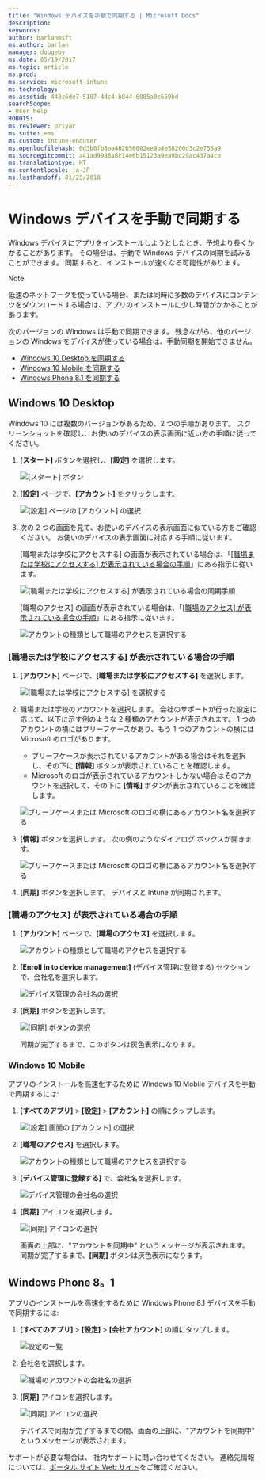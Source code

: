 ```yaml
---
title: "Windows デバイスを手動で同期する | Microsoft Docs"
description: 
keywords: 
author: barlanmsft
ms.author: barlan
manager: dougeby
ms.date: 05/19/2017
ms.topic: article
ms.prod: 
ms.service: microsoft-intune
ms.technology: 
ms.assetid: 443c6de7-5187-4dc4-b844-6085a0c659bd
searchScope:
- User help
ROBOTS: 
ms.reviewer: priyar
ms.suite: ems
ms.custom: intune-enduser
ms.openlocfilehash: 6d3b0fb8ea462656602ee9b4e58200d3c2e755a9
ms.sourcegitcommit: a41ad9988a8c14e6b15123a9ea9bc29ac437a4ce
ms.translationtype: HT
ms.contentlocale: ja-JP
ms.lasthandoff: 01/25/2018
---
```

# <a name="sync-your-windows-device-manually"></a>Windows デバイスを手動で同期する

Windows デバイスにアプリをインストールしようとしたとき、予想より長くかかることがあります。 その場合は、手動で Windows デバイスの同期を試みることができます。 同期すると、インストールが速くなる可能性があります。

> [!Note]
> 低速のネットワークを使っている場合、または同時に多数のデバイスにコンテンツをダウンロードする場合は、アプリのインストールに少し時間がかかることがあります。

次のバージョンの Windows は手動で同期できます。 残念ながら、他のバージョンの Windows をデバイスが使っている場合は、手動同期を開始できません。

* [Windows 10 Desktop を同期する](#windows-10-desktop)
* [Windows 10 Mobile を同期する](#windows-10-mobile)
* [Windows Phone 8.1 を同期する](#windows-phone-81)

## <a name="windows-10-desktop"></a>Windows 10 Desktop
Windows 10 には複数のバージョンがあるため、2 つの手順があります。 スクリーンショットを確認し、お使いのデバイスの表示画面に近い方の手順に従ってください。

1. **[スタート]** ボタンを選択し、**[設定]** を選択します。

    ![[スタート] ボタン](./media/win10pc-sync-1-start-button.png)

2. **[設定]** ページで、**[アカウント]** をクリックします。

    ![[設定] ページの [アカウント] の選択](./media/win10pc-sync-2-settings-accounts.png)

3. 次の 2 つの画面を見て、お使いのデバイスの表示画面に似ている方をご確認ください。 お使いのデバイスの表示画面に対応する手順に従います。

    [職場または学校にアクセスする] の画面が表示されている場合は、「[[職場または学校にアクセスする] が表示されている場合の手順](#steps-to-follow-if-you-see-access-work-or-school)」にある指示に従います。

    ![[職場または学校にアクセスする] が表示されている場合の同期手順](./media/w10-enroll-rs1-connect-to-work-or-school.png)

    [職場のアクセス] の画面が表示されている場合は、「[[職場のアクセス] が表示されている場合の手順](#steps-to-follow-if-you-see-work-access)」にある指示に従います。

    ![アカウントの種類として職場のアクセスを選択する](./media/win10pc-sync-3-work-access.png)

### <a name="steps-to-follow-if-you-see-access-work-or-school"></a>[職場または学校にアクセスする] が表示されている場合の手順

1. **[アカウント]** ページで、**[職場または学校にアクセスする]** を選択します。

    ![[職場または学校にアクセスする] を選択する](./media/w10-enroll-rs1-connect-to-work-or-school.png)

2. 職場または学校のアカウントを選択します。 会社のサポートが行った設定に応じて、以下に示す例のような 2 種類のアカウントが表示されます。 1 つのアカウントの横にはブリーフケースがあり、もう 1 つのアカウントの横には Microsoft のロゴがあります。

    - ブリーフケースが表示されているアカウントがある場合はそれを選択し、その下に **[情報]** ボタンが表示されていることを確認します。
    - Microsoft のロゴが表示されているアカウントしかない場合はそのアカウントを選択して、その下に **[情報]** ボタンが表示されていることを確認します。

    ![ブリーフケースまたは Microsoft のロゴの横にあるアカウント名を選択する](./media/win10pc-rs1-sync-info-button.png)

3. **[情報]** ボタンを選択します。 次の例のようなダイアログ ボックスが開きます。

    ![ブリーフケースまたは Microsoft のロゴの横にあるアカウント名を選択する](./media/win10pc-rs1-sync-button.png)

4. **[同期]** ボタンを選択します。 デバイスと Intune が同期されます。

### <a name="steps-to-follow-if-you-see-work-access"></a>[職場のアクセス] が表示されている場合の手順

1. **[アカウント]** ページで、**[職場のアクセス]** を選択します。

    ![アカウントの種類として職場のアクセスを選択する](./media/win10pc-sync-3-work-access.png)

2. **[Enroll in to device management]** (デバイス管理に登録する) セクションで、会社名を選択します。

    ![デバイス管理の会社名の選択](./media/win10pc-sync-4-tap-com-name.png)

3. **[同期]** ボタンを選択します。

    ![[同期] ボタンの選択](./media/win10pc-sync-5-tap-sync.png)

   同期が完了するまで、このボタンは灰色表示になります。

### <a name="windows-10-mobile"></a>Windows 10 Mobile
アプリのインストールを高速化するために Windows 10 Mobile デバイスを手動で同期するには:

   1. **[すべてのアプリ]** > **[設定]** > **[アカウント]** の順にタップします。

       ![[設定] 画面の [アカウント] の選択](./media/win10m-sync-1-settings-accounts.png)

   2. **[職場のアクセス]** を選択します。

       ![アカウントの種類として職場のアクセスを選択する](./media/win10m-sync-2-work-access.png)

   3. **[デバイス管理に登録する]** で、会社名を選択します。

       ![デバイス管理の会社名の選択](./media/win10m-sync-3-tap-comp-name.png)

   4. **[同期]** アイコンを選択します。

       ![[同期] アイコンの選択](./media/win10m-sync-4-tap-sync.png)

       画面の上部に、"アカウントを同期中" というメッセージが表示されます。 同期が完了するまで、**[同期]** ボタンは灰色表示になります。

## <a name="windows-phone-81"></a>Windows Phone 8。1
アプリのインストールを高速化するために Windows Phone 8.1 デバイスを手動で同期するには:

1. **[すべてのアプリ]** > **[設定]** > **[会社アカウント]** の順にタップします。

    ![設定の一覧](./media/wp81-1-sync-settings-workplace.png)

2. 会社名を選択します。

    ![職場のアカウントの会社名の選択](./media/wp81-2-sync-tap-compname.png)

3. **[同期]** アイコンを選択します。

    ![[同期] アイコンの選択](./media/wp81-3-sync-tap-sync-button.png)

   デバイスで同期が完了するまでの間、画面の上部に、"アカウントを同期中" というメッセージが表示されます。

サポートが必要な場合は、 社内サポートに問い合わせてください。 連絡先情報については、[ポータル サイト Web サイト](https://portal.manage.microsoft.com#HelpDeskDialog)をご確認ください。
